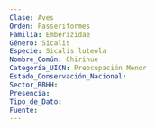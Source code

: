 ```yaml
---
Clase: Aves
Orden: Passeriformes
Familia: Emberizidae
Género: Sicalis
Especie: Sicalis luteola
Nombre_Común: Chirihue
Categoría_UICN: Preocupación Menor
Estado_Conservación_Nacional: 
Sector_RBHH: 
Presencia: 
Tipo_de_Dato: 
Fuente: 
---
```

